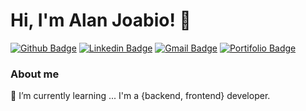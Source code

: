 
# Hi, I'm Alan Joabio! 👋

[![Github Badge](https://img.shields.io/badge/-Github-000?style=flat-square&logo=Github&logoColor=white&link=https://github.com/AlanJoabio)](https://github.com/AlanJoabio)
[![Linkedin Badge](https://img.shields.io/badge/-LinkedIn-blue?style=flat-square&logo=Linkedin&logoColor=white&link=https://www.linkedin.com/mwlite/in/alan-joabio-souza-04452a134)](https://www.linkedin.com/mwlite/in/alan-joabio-souza-04452a134/)
[![Gmail Badge](https://img.shields.io/badge/-Gmail-red?style=flat-square&logo=Gmail&logoColor=white)](alanjmsq@gmail.com)
[![Portifolio Badge](https://img.shields.io/badge/-Portfolio-green?style=flat-square&logo=Portfolio&logoColor=white&link=https://github.com/AlanJoabio)](https://github.com/AlanJoabio)




### About me
🌱 I’m currently learning ...
I'm a {backend, frontend} developer. 

<!--
**AlanJoabio/AlanJoabio** is a ✨ _special_ ✨ repository because its `README.md` (this file) appears on your GitHub profile.

Here are some ideas to get you started:

- 🔭 I’m currently working on ...
- 🌱 I’m currently learning ...
- 👯 I’m looking to collaborate on ...
- 🤔 I’m looking for help with ...
- 💬 Ask me about ...
- 📫 How to reach me: ...
- 😄 Pronouns: ...
- ⚡ Fun fact: ...
-->
